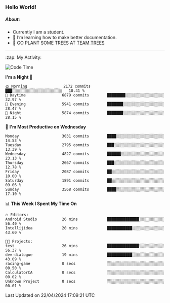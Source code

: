 ### Hello World!

##### About:
- Currently I am a student.
- 🌱 I’m learning how to make better documentation.
- 🌱 GO PLANT SOME TREES AT [TEAM TREES](https://teamtrees.org/)

---
  <summary>:zap: My Activity:</summary>
  
<!--START_SECTION:waka-->
![Code Time](http://img.shields.io/badge/Code%20Time-1%2C316%20hrs%2024%20mins-blue)

**I'm a Night 🦉** 

```text
🌞 Morning                2172 commits        ███░░░░░░░░░░░░░░░░░░░░░░   10.41 % 
🌆 Daytime                6879 commits        ████████░░░░░░░░░░░░░░░░░   32.97 % 
🌃 Evening                5941 commits        ███████░░░░░░░░░░░░░░░░░░   28.47 % 
🌙 Night                  5874 commits        ███████░░░░░░░░░░░░░░░░░░   28.15 % 
```
📅 **I'm Most Productive on Wednesday** 

```text
Monday                   3031 commits        ████░░░░░░░░░░░░░░░░░░░░░   14.53 % 
Tuesday                  2795 commits        ███░░░░░░░░░░░░░░░░░░░░░░   13.39 % 
Wednesday                4827 commits        ██████░░░░░░░░░░░░░░░░░░░   23.13 % 
Thursday                 2667 commits        ███░░░░░░░░░░░░░░░░░░░░░░   12.78 % 
Friday                   2087 commits        ██░░░░░░░░░░░░░░░░░░░░░░░   10.00 % 
Saturday                 1891 commits        ██░░░░░░░░░░░░░░░░░░░░░░░   09.06 % 
Sunday                   3568 commits        ████░░░░░░░░░░░░░░░░░░░░░   17.10 % 
```


📊 **This Week I Spent My Time On** 

```text
🔥 Editors: 
Android Studio           26 mins             ██████████████░░░░░░░░░░░   56.40 % 
Intellijidea             20 mins             ███████████░░░░░░░░░░░░░░   43.60 % 

🐱‍💻 Projects: 
test                     26 mins             ██████████████░░░░░░░░░░░   56.37 % 
dev-dialogue             19 mins             ███████████░░░░░░░░░░░░░░   43.09 % 
racing-game              0 secs              ░░░░░░░░░░░░░░░░░░░░░░░░░   00.50 % 
CalculatorCA             0 secs              ░░░░░░░░░░░░░░░░░░░░░░░░░   00.02 % 
Unknown Project          0 secs              ░░░░░░░░░░░░░░░░░░░░░░░░░   00.01 % 
```


 Last Updated on 22/04/2024 17:09:21 UTC
<!--END_SECTION:waka-->
